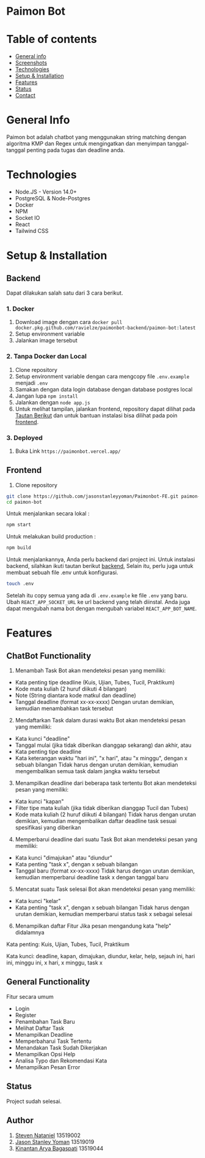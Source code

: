 # Paimon Bot

# Table of contents

-   [General info](#general-info)
-   [Screenshots](#screenshots)
-   [Technologies](#technologies)
-   [Setup & Installation](#setup--installation)
-   [Features](#features)
-   [Status](#status)
-   [Contact](#contact)

# General Info

Paimon bot adalah chatbot yang menggunakan string matching dengan algoritma KMP dan Regex untuk mengingatkan dan menyimpan tanggal-tanggal penting pada tugas dan deadline anda.

# Technologies

-   Node.JS - Version 14.0+
-   PostgreSQL & Node-Postgres
-   Docker
-   NPM
-   Socket IO
-   React
-   Tailwind CSS

# Setup & Installation

## Backend

Dapat dilakukan salah satu dari 3 cara berikut.

### 1. Docker

1. Download image dengan cara `docker pull docker.pkg.github.com/ravielze/paimonbot-backend/paimon-bot:latest`
2. Setup environment variable
3. Jalankan image tersebut

### 2. Tanpa Docker dan Local

1. Clone repository
2. Setup environment variable dengan cara mengcopy file `.env.example` menjadi `.env`
3. Samakan dengan data login database dengan database postgres local
4. Jangan lupa `npm install`
5. Jalankan dengan `node app.js`
6. Untuk melihat tampilan, jalankan frontend, repository dapat dilihat pada [Tautan Berikut](https://github.com/jasonstanleyyoman/Paimonbot-FE) dan untuk bantuan instalasi bisa dilihat pada poin [frontend](#frontend).

### 3. Deployed

1. Buka Link `https://paimonbot.vercel.app/`

## Frontend

1. Clone repository

```sh
git clone https://github.com/jasonstanleyyoman/Paimonbot-FE.git paimon-bot
cd paimon-bot
```

Untuk menjalankan secara lokal :

```sh
npm start
```

Untuk melakukan build production :

```sh
npm build
```

Untuk menjalankannya, Anda perlu backend dari project ini. Untuk instalasi backend, silahkan ikuti tautan berikut [backend](https://github.com/ravielze/PaimonBot-Backend), Selain itu, perlu juga untuk membuat sebuah file .env untuk konfigurasi.

```sh
touch .env
```

Setelah itu copy semua yang ada di `.env.example` ke file `.env` yang baru. Ubah `REACT_APP_SOCKET_URL` ke url backend yang telah diinstal. Anda juga dapat mengubah nama bot dengan mengubah variabel `REACT_APP_BOT_NAME`.

# Features

## ChatBot Functionality

1. Menambah Task
   Bot akan mendeteksi pesan yang memiliki:

-   Kata penting tipe deadline (Kuis, Ujian, Tubes, Tucil, Praktikum)
-   Kode mata kuliah (2 huruf diikuti 4 bilangan)
-   Note (String diantara kode matkul dan deadline)
-   Tanggal deadline (format xx-xx-xxxx)
    Dengan urutan demikian, kemudian menambahkan task tersebut

2. Mendaftarkan Task dalam durasi waktu
   Bot akan mendeteksi pesan yang memiliki:

-   Kata kunci "deadline"
-   Tanggal mulai (jika tidak diberikan dianggap sekarang) dan akhir, atau
-   Kata penting tipe deadline
-   Kata keterangan waktu "hari ini", "x hari", atau "x minggu", dengan x sebuah bilangan
    Tidak harus dengan urutan demikian,
    kemudian mengembalikan semua task dalam jangka waktu tersebut

3. Menampilkan deadline dari beberapa task tertentu
   Bot akan mendeteksi pesan yang memiliki:

-   Kata kunci "kapan"
-   Filter tipe mata kuliah (jika tidak diberikan dianggap Tucil dan Tubes)
-   Kode mata kuliah (2 huruf diikuti 4 bilangan)
    Tidak harus dengan urutan demikian,
    kemudian mengembalikan daftar deadline task sesuai spesifikasi yang diberikan

4. Memperbarui deadline dari suatu Task
   Bot akan mendeteksi pesan yang memiliki:

-   Kata kunci "dimajukan" atau "diundur"
-   Kata penting "task x", dengan x sebuah bilangan
-   Tanggal baru (format xx-xx-xxxx)
    Tidak harus dengan urutan demikian,
    kemudian memperbarui deadline task x dengan tanggal baru

5. Mencatat suatu Task selesai
   Bot akan mendeteksi pesan yang memiliki:

-   Kata kunci "kelar"
-   Kata penting "task x", dengan x sebuah bilangan
    Tidak harus dengan urutan demikian,
    kemudian memperbarui status task x sebagai selesai

6. Menampilkan daftar Fitur
   Jika pesan mengandung kata "help" didalamnya

Kata penting:
Kuis, Ujian, Tubes, Tucil, Praktikum

Kata kunci:
deadline, kapan, dimajukan, diundur, kelar, help, sejauh ini, hari ini, minggu ini, x hari, x minggu, task x

## General Functionality

Fitur secara umum

-   Login
-   Register
-   Penambahan Task Baru
-   Melihat Daftar Task
-   Menampilkan Deadline
-   Memperbaharui Task Tertentu
-   Menandakan Task Sudah Dikerjakan
-   Menampilkan Opsi Help
-   Analisa Typo dan Rekomendasi Kata
-   Menampilkan Pesan Error

## Status

Project sudah selesai.

## Author

1. [Steven Nataniel](https://github.com/ravielze) 13519002
1. [Jason Stanley Yoman](https://github.com/jasonstanleyyoman) 13519019
1. [Kinantan Arya Bagaspati](https://github.com/kinantanbagaspati) 13519044
